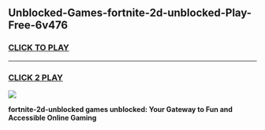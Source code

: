 
## Unblocked-Games-fortnite-2d-unblocked-Play-Free-6v476
<h3>
<a href="https://premium76.site?title=fortnite-2d-unblocked&ref=18A1">CLICK TO PLAY</a></h3>
<hr>

<h3>
<a href="https://premium76.site?title=fortnite-2d-unblocked&ref=18A1">CLICK 2 PLAY</a>
  
</h3>

<a href="https://premium76.site?title=fortnite-2d-unblocked&ref=18A1"><img src="https://clearcache.store/games.png"></a>


**fortnite-2d-unblocked games unblocked: Your Gateway to Fun and Accessible Online Gaming**
